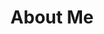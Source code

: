 ---
id: 5
title: "About Me"
last-updated: "12/05/2020"
about-professional: "Hey I'm Jack, an enthusiastic and passionate Junior Front-End/React
Developer. I've been developing front-end applications for just under 
a year now, a personal favourite being a Tetris game that I built using React."
about-personal: "When I'm not coding you'll find me playing about with my DSLR (any
tips would be very welcome), gaming, listening to vinyls, attending
meetups and following the football and F1."
featuredImage: ../images/face.jpeg
---